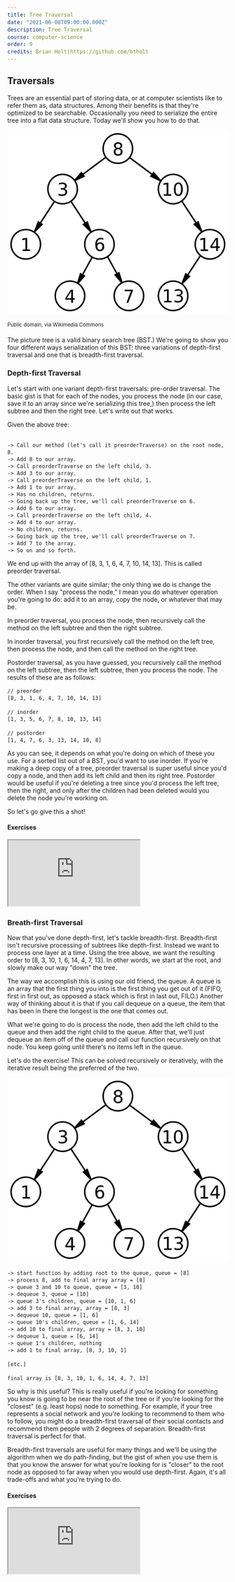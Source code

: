 ```yaml
---
title: Tree Traversal
date: "2021-06-08T09:00:00.000Z"
description: Tree Traversal
course: computer-science
order: 9
credits: Brian Holt|https://github.com/btholt
---
```


## Traversals

Trees are an essential part of storing data, or at computer scientists like to refer them as, data structures. Among their benefits is that they're optimized to be searchable. Occasionally you need to serialize the entire tree into a flat data structure. Today we'll show you how to do that.

![binary search tree](./bst.png)

<sup>Public domain, via Wikimedia Commons</sup>

The picture tree is a valid binary search tree (BST.) We're going to show you four different ways serialization of this BST: three variations of depth-first traversal and one that is breadth-first traversal.

### Depth-first Traversal

Let's start with one variant depth-first traversals: pre-order traversal. The basic gist is that for each of the nodes, you process the node (in our case, save it to an array since we're serializing this tree,) then process the left subtree and then the right tree. Let's write out that works.

Given the above tree:

```text

-> Call our method (let's call it preorderTraverse) on the root node, 8.
-> Add 8 to our array.
-> Call preorderTraverse on the left child, 3.
-> Add 3 to our array.
-> Call preorderTraverse on the left child, 1.
-> Add 1 to our array.
-> Has no children, returns.
-> Going back up the tree, we'll call preorderTraverse on 6.
-> Add 6 to our array.
-> Call preorderTraverse on the left child, 4.
-> Add 4 to our array.
-> No children, returns.
-> Going back up the tree, we'll call preorderTraverse on 7.
-> Add 7 to the array.
-> So on and so forth.

```

We end up with the array of [8, 3, 1, 6, 4, 7, 10, 14, 13]. This is called preorder traversal.

The other variants are quite similar; the only thing we do is change the order. When I say "process the node," I mean you do whatever operation you're going to do: add it to an array, copy the node, or whatever that may be.

In preorder traversal, you process the node, then recursively call the method on the left subtree and then the right subtree.

In inorder traversal, you first recursively call the method on the left tree, then process the node, and then call the method on the right tree.

Postorder traversal, as you have guessed, you recursively call the method on the left subtree, then the left subtree, then you process the node. The results of these are as follows:

```text
// preorder
[8, 3, 1, 6, 4, 7, 10, 14, 13]

// inorder
[1, 3, 5, 6, 7, 8, 10, 13, 14]

// postorder
[1, 4, 7, 6, 3, 13, 14, 10, 8]
```

As you can see, it depends on what you're doing on which of these you use. For a sorted list out of a BST, you'd want to use inorder. If you're making a deep copy of a tree, preorder traversal is super useful since you'd copy a node, and then add its left child and then its right tree. Postorder would be useful if you're deleting a tree since you'd process the left tree, then the right, and only after the children had been deleted would you delete the node you're working on.

So let's go give this a shot!

#### Exercises

<iframe src="https://stackblitz.com/edit/node-4bhyrr?embed=1&file=index.test.js&view=editor"></iframe>

### Breath-first Traversal

Now that you've done depth-first, let's tackle breadth-first. Breadth-first isn't recursive processing of subtrees like depth-first. Instead we want to process one layer at a time. Using the tree above, we want the resulting order to [8, 3, 10, 1, 6, 14, 4, 7, 13]. In other words, we start at the root, and slowly make our way "down" the tree.

The way we accomplish this is using our old friend, the queue. A queue is an array that the first thing you into is the first thing you get out of it (FIFO, first in first out, as opposed a stack which is first in last out, FILO.) Another way of thinking about it is that if you call dequeue on a queue, the item that has been in there the longest is the one that comes out.

What we're going to do is process the node, then add the left child to the queue and then add the right child to the queue. After that, we'll just dequeue an item off of the queue and call our function recursively on that node. You keep going until there's no items left in the queue.

Let's do the exercise! This can be solved recursively or iteratively, with the iterative result being the preferred of the two.

![binary search tree](./bst.png)

```text
-> start function by adding root to the queue, queue = [8]
-> process 8, add to final array array = [8]
-> queue 3 and 10 to queue, queue = [3, 10]
-> dequeue 3, queue = [10]
-> queue 3's children, queue = [10, 1, 6]
-> add 3 to final array, array = [8, 3]
-> dequeue 10, queue = [1, 6]
-> queue 10's children, queue = [1, 6, 14]
-> add 10 to final array, array = [8, 3, 10]
-> dequeue 1, queue = [6, 14]
-> queue 1's children, nothing
-> add 1 to final array, [8, 3, 10, 1]

[etc.]

final array is [8, 3, 10, 1, 6, 14, 4, 7, 13]
```

So why is this useful? This is really useful if you're looking for something you know is going to be near the root of the tree or if you're looking for the "closest" (e.g. least hops) node to something. For example, if your tree represents a social network and you're looking to recommend to them who to follow, you might do a breadth-first traversal of their social contacts and recommend them people with 2 degrees of separation. Breadth-first traversal is perfect for that.

Breadth-first traversals are useful for many things and we'll be using the algorithm when we do path-finding, but the gist of when you use them is that you know the answer for what you're looking for is "closer" to the root node as opposed to far away when you would use depth-first. Again, it's all trade-offs and what you're trying to do.

#### Exercises

<iframe src="https://stackblitz.com/edit/node-ywkczr?embed=1&file=index.test.js&view=editor"></iframe>
